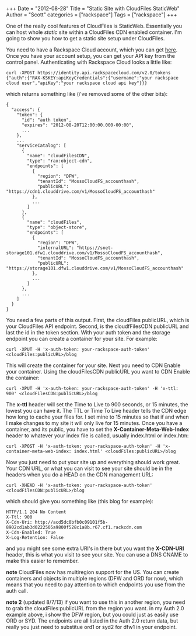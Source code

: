 +++
Date = "2012-08-28"
Title = "Static Site with CloudFiles StaticWeb"
Author = "Scott"
categories = ["rackspace"]
Tags = ["rackspace"]
+++

One of the really cool features of CloudFiles is StaticWeb.  Essentially you can host whole _static_ site within a CloudFiles CDN enabled container.  I'm going to show you how to get a static site setup under CloudFiles.

You need to have a Rackspace Cloud account, which you can get [here](http://www.rackspace.com/cloud/).  Once you have your account setup, you can get your API key from the control panel.  Authenticating with Rackspace Cloud looks a little like:

    curl -XPOST https://identity.api.rackspacecloud.com/v2.0/tokens {"auth":{"RAX-KSKEY:apiKeyCredentials":{"username":"your rackspace cloud user","apiKey":"your rackspace cloud api key"}}}

which returns something like (i've removed some of the other bits):

    {
      "access": {
        "token": {
          "id": "auth token",
          "expires": "2012-08-20T12:00:00.000-00:00",
          ...
        },
        ...
        "serviceCatalog": [
          {
            "name": "cloudFilesCDN",
            "type": "rax:object-cdn",
            "endpoints": [
              {
                "region": "DFW",
                "tenantId": "MossoCloudFS_accounthash",
                "publicURL": "https://cdn1.clouddrive.com/v1/MossoCloudFS_accounthash"
              },
              ...
            ]
          },
          {
            "name": "cloudFiles",
            "type": "object-store",
            "endpoints": [
              {
                "region": "DFW",
                "internalURL": "https://snet-storage101.dfw1.clouddrive.com/v1/MossoCloudFS_accounthash",
                "tenantId": "MossoCloudFS_accounthash",
                "publicURL": "https://storage101.dfw1.clouddrive.com/v1/MossoCloudFS_accounthash"
              },
              ...
            ]
          },
          ...
        ]
      }
    }

You need a few parts of this output.  First, the cloudFiles publicURL, which is your CloudFiles API endpoint.  Second, is the cloudfFilesCDN publicURL and last the id in the token section.  With your auth token and the storage endpoint you can create a container for your site.  For example:

    curl -XPUT -H 'x-auth-token: your-rackspace-auth-token' <cloudFiles:publicURL>/blog

This will create the container for your site.  Next you need to CDN Enable your container.  Using the cloudFilesCDN publicURL you want to CDN Enable the container:

    curl -XPUT -H 'x-auth-token: your-rackspace-auth-token' -H 'x-ttl: 900' <cloudFilesCDN:publicURL>/blog

The **x-ttl** header will set the Time to Live to 900 seconds, or 15 minutes, the lowest you can have it.  The TTL or Time To Live header tells the CDN edge how long to cache your files for.  I set mine to 15 minutes so that if and when I make changes to my site it will only live for 15 minutes.  Once you have a container, and its public, you have to set the **X-Container-Meta-Web-Index** header to whatever your index file is called, usually index.html or index.htm:

    curl -XPOST -H 'x-auth-token: your-rackspace-auth-token' -H 'x-container-meta-web-index: index.html' <cloudFiles:publicURL>/blog

Now you just need to put your site up and everything should work great.  Your CDN URL, or what you can visit to see your site should be in the headers when you do a HEAD on the CDN management URL:

    curl -XHEAD -H 'x-auth-token: your-rackspace-auth-token' <cloudFilesCDN:publicURL>/blog

which should give you something like (this blog for example):

    HTTP/1.1 204 No Content
    X-Ttl: 900
    X-Cdn-Uri: http://acd5dc0bfb0c09101f5b-8902cd1ab3d0222505a9800f528c1a8b.r67.cf1.rackcdn.com
    X-Cdn-Enabled: True
    X-Log-Retention: False

and you might see some extra URI's in there but you want the **X-CDN-URI** header, this is what you visit to see your site.  You can use a DNS CNAME to make this easier to remember.

**note** CloudFiles now has multiregion support for the US.  You can create containers and objects in multiple regions (DFW and ORD for now), which means that you need to pay attention to which endpoints you use from the auth call.

**note 2** (updated 8/7/13) if you want to use this in another region, you need to grab the cloudFiles:publicURL from the region you want.  in my Auth 2.0 example above, i show the DFW region, but you could just as easily use ORD or SYD.  The endpoints are all listed in the Auth 2.0 return data, but really you just need to substitue ord1 or syd2 for dfw1 in your endpoint.

